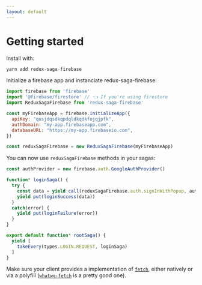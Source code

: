 ```yaml
---
layout: default
---
```


# Getting started

Install with:

```js
yarn add redux-saga-firebase
```

Initialize a firebase app and instanciate redux-saga-firebase:

```js
import firebase from 'firebase'
import '@firebase/firestore' // 👈 If you're using firestore
import ReduxSagaFirebase from 'redux-saga-firebase'

const myFirebaseApp = firebase.initializeApp({
  apiKey: "qosjdqsdkqpdqldkqdkfojqjpfk",
  authDomain: "my-app.firebaseapp.com",
  databaseURL: "https://my-app.firebaseio.com",
})

const reduxSagaFirebase = new ReduxSagaFirebase(myFirebaseApp)
```

You can now use `reduxSagaFirebase` methods in your sagas:

```js
const authProvider = new firebase.auth.GoogleAuthProvider()

function* loginSaga() {
  try {
    const data = yield call(reduxSagaFirebase.auth.signInWithPopup, authProvider)
    yield put(loginSuccess(data))
  }
  catch(error) {
    yield put(loginFailure(error))
  }
}

export default function* rootSaga() {
  yield [
    takeEvery(types.LOGIN.REQUEST, loginSaga)
  ]
}
```

Make sure your client provides a implementation of [`fetch`](https://developer.mozilla.org/en/docs/Web/API/Fetch_API), either natively or via a polyfill ([`whatwg-fetch`](https://www.npmjs.com/package/whatwg-fetch) is a pretty good one).

